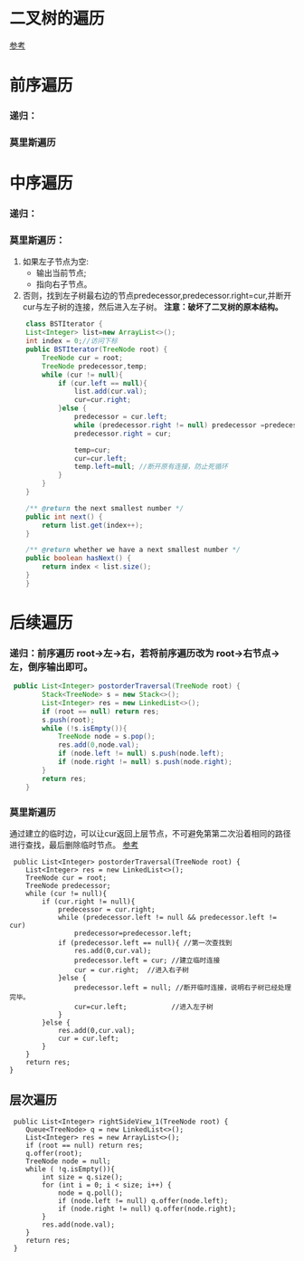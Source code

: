 # 二叉树的遍历

[参考](https://qinnsang.github.io/2019/09/12/%E6%A0%91%E7%9A%84%E5%89%8D%E4%B8%AD%E5%90%8E%E5%BA%8F%E5%B1%82%E6%AC%A1%E9%81%8D%E5%8E%86%EF%BC%88%E9%80%92%E5%BD%92%E3%80%81%E8%BF%AD%E4%BB%A3%E3%80%81%E8%8E%AB%E9%87%8C%E6%96%AF%E7%AE%97%E6%B3%95%EF%BC%89/)

# 前序遍历
### 递归：
### 莫里斯遍历 



# 中序遍历
### 递归：
### 莫里斯遍历：

1. 如果左子节点为空:
   * 输出当前节点;
   * 指向右子节点。
2. 否则，找到左子树最右边的节点predecessor,predecessor.right=cur,并断开cur与左子树的连接，然后进入左子树。
     **注意：破坏了二叉树的原本结构。**

```java
	class BSTIterator {
    List<Integer> list=new ArrayList<>();
    int index = 0;//访问下标
    public BSTIterator(TreeNode root) {
        TreeNode cur = root;
        TreeNode predecessor,temp;
        while (cur != null){
            if (cur.left == null){
                list.add(cur.val);
                cur=cur.right;
            }else {
                predecessor = cur.left;
                while (predecessor.right != null) predecessor =predecessor.right;
                predecessor.right = cur;

                temp=cur;
                cur=cur.left;
                temp.left=null; //断开原有连接，防止死循环
            }
        }
    }

    /** @return the next smallest number */
    public int next() {
        return list.get(index++);
    }

    /** @return whether we have a next smallest number */
    public boolean hasNext() {
        return index < list.size();
    }
	}
```

# 后续遍历
### 递归：前序遍历  root->左->右，若将前序遍历改为 root->右节点->左，倒序输出即可。
```java
 public List<Integer> postorderTraversal(TreeNode root) {
        Stack<TreeNode> s = new Stack<>();
        List<Integer> res = new LinkedList<>();
        if (root == null) return res;
        s.push(root);
        while (!s.isEmpty()){
            TreeNode node = s.pop();
            res.add(0,node.val);
            if (node.left != null) s.push(node.left);
            if (node.right != null) s.push(node.right);
        }
        return res;
    }	
```






### 莫里斯遍历
通过建立的临时边，可以让cur返回上层节点，不可避免第第二次沿着相同的路径进行查找，最后删除临时节点。
[参考](https://leetcode-cn.com/problems/binary-tree-preorder-traversal/solution/er-cha-shu-de-qian-xu-bian-li-by-leetcode/)

	 public List<Integer> postorderTraversal(TreeNode root) {
	    List<Integer> res = new LinkedList<>();
	    TreeNode cur = root;
	    TreeNode predecessor;
	    while (cur != null){
	        if (cur.right != null){
	            predecessor = cur.right;
	            while (predecessor.left != null && predecessor.left != cur)
	                predecessor=predecessor.left;
	            if (predecessor.left == null){ //第一次查找到
	                res.add(0,cur.val);
	                predecessor.left = cur; //建立临时连接
	                cur = cur.right;  //进入右子树
	            }else {
	                predecessor.left = null; //断开临时连接，说明右子树已经处理完毕。
	                cur=cur.left; 			//进入左子树
	            }
	        }else {
	            res.add(0,cur.val);
	            cur = cur.left;
	        }
	    }
	    return res;
	}

## 层次遍历

	 public List<Integer> rightSideView_1(TreeNode root) {
	    Queue<TreeNode> q = new LinkedList<>();
	    List<Integer> res = new ArrayList<>();
	    if (root == null) return res;
	    q.offer(root);
	    TreeNode node = null;
	    while ( !q.isEmpty()){
	        int size = q.size();
	        for (int i = 0; i < size; i++) {
	            node = q.poll();
	            if (node.left != null) q.offer(node.left);
	            if (node.right != null) q.offer(node.right);
	        }
	        res.add(node.val);
	    }
	    return res;
	 }

